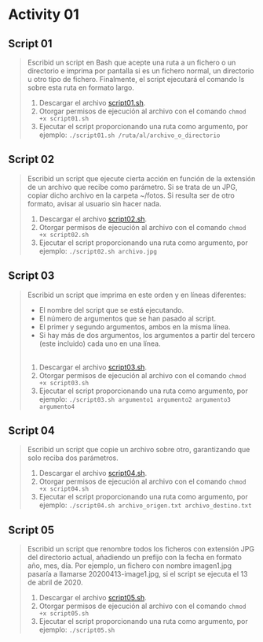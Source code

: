 # Activity 01

## Script 01

> Escribid un script en Bash que acepte una ruta a un fichero o un directorio e imprima por pantalla si es un fichero normal, un directorio u otro tipo de fichero. Finalmente, el script ejecutará el comando ls sobre esta ruta en formato largo.
> <br>
> 1. Descargar el archivo [script01.sh](https://github.com/mupe990216/DevOps-Master/blob/main/Cloud%20Systems%20Administration/Activity01/script01.sh). 
> 2. Otorgar permisos de ejecución al archivo con el comando ```chmod +x script01.sh```
> 3. Ejecutar el script proporcionando una ruta como argumento, por ejemplo:
> ```./script01.sh /ruta/al/archivo_o_directorio```

## Script 02
> Escribid un script que ejecute cierta acción en función de la extensión de un archivo que recibe como parámetro. Si se trata de un JPG, copiar dicho archivo en la carpeta ~/fotos. Si resulta ser de otro formato, avisar al usuario sin hacer nada.
> <br>
> 1. Descargar el archivo [script02.sh](https://github.com/mupe990216/DevOps-Master/blob/main/Cloud%20Systems%20Administration/Activity01/script02.sh). 
> 2. Otorgar permisos de ejecución al archivo con el comando ```chmod +x script02.sh```
> 3. Ejecutar el script proporcionando una ruta como argumento, por ejemplo:
> ``` ./script02.sh archivo.jpg ```

## Script 03
> Escribid un script que imprima en este orden y en líneas diferentes:
>   - El nombre del script que se está ejecutando.
>   - El número de argumentos que se han pasado al script.
>   - El primer y segundo argumentos, ambos en la misma línea.
>   - Si hay más de dos argumentos, los argumentos a partir del tercero (este incluido) cada uno en una línea.
> <br><br>
> 1. Descargar el archivo [script03.sh](https://github.com/mupe990216/DevOps-Master/blob/main/Cloud%20Systems%20Administration/Activity01/script03.sh). 
> 2. Otorgar permisos de ejecución al archivo con el comando ```chmod +x script03.sh```
> 3. Ejecutar el script proporcionando una ruta como argumento, por ejemplo:
> ``` ./script03.sh argumento1 argumento2 argumento3 argumento4 ```

## Script 04
> Escribid un script que copie un archivo sobre otro, garantizando que solo reciba dos parámetros.
> <br>
> 1. Descargar el archivo [script04.sh](https://github.com/mupe990216/DevOps-Master/blob/main/Cloud%20Systems%20Administration/Activity01/script04.sh). 
> 2. Otorgar permisos de ejecución al archivo con el comando ```chmod +x script04.sh```
> 3. Ejecutar el script proporcionando una ruta como argumento, por ejemplo:
> ``` ./script04.sh archivo_origen.txt archivo_destino.txt ```

## Script 05
> Escribid un script que renombre todos los ficheros con extensión JPG del directorio actual, añadiendo un prefijo con la fecha en formato año, mes, día. Por ejemplo, un fichero con nombre imagen1.jpg pasaría a llamarse 20200413-image1.jpg, si el script se ejecuta el 13 de abril de 2020.
> 1. Descargar el archivo [script05.sh](https://github.com/mupe990216/DevOps-Master/blob/main/Cloud%20Systems%20Administration/Activity01/script05.sh). 
> 2. Otorgar permisos de ejecución al archivo con el comando ```chmod +x script05.sh```
> 3. Ejecutar el script proporcionando una ruta como argumento, por ejemplo:
> ``` ./script05.sh  ```
